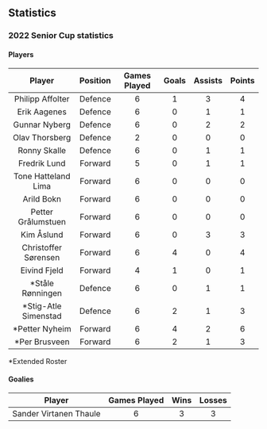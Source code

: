 ## Statistics

### 2022 Senior Cup statistics 

#### Players

|Player|Position|Games Played|Goals|Assists|Points|
|:-:|:-:|:-:|:-:|:-:|:-:|
|Philipp Affolter|Defence|6|1|3|4|
|Erik Aagenes|Defence|6|0|1|1|
|Gunnar Nyberg|Defence|6|0|2|2|
|Olav Thorsberg|Defence|2|0|0|0|
|Ronny Skalle|Defence|6|0|1|1|
|Fredrik Lund|Forward|5|0|1|1|
|Tone Hatteland Lima|Forward|6|0|0|0|
|Arild Bokn|Forward|6|0|0|0|
|Petter Grålumstuen|Forward|6|0|0|0|
|Kim Åslund|Forward|6|0|3|3|
|Christoffer Sørensen|Forward|6|4|0|4|
|Eivind Fjeld|Forward|4|1|0|1|
|*Ståle Rønningen|Defence|6|0|1|1|
|*Stig-Atle Simenstad|Defence|6|2|1|3|
|*Petter Nyheim|Forward|6|4|2|6|
|*Per Brusveen|Forward|6|2|1|3|

*Extended Roster

#### Goalies

|Player|Games Played|Wins|Losses|
|:-:|:-:|:-:|:-:|
|Sander Virtanen Thaule|6|3|3|
